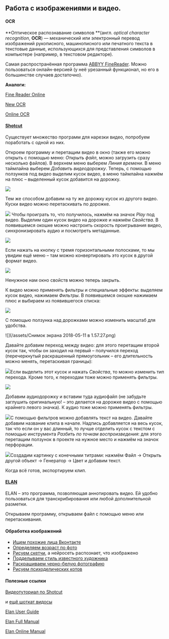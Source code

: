 ## Работа с изображениями и видео.

#### OCR

**Оптическое распознавание символов **\(англ. _optical character recognition_, **OCR**\) — механический или электронный перевод изображений рукописного, машинописного или печатного текста в текстовые данные, использующихся для представления символов в компьютере \(например, в текстовом редакторе\).

Самая распространённая программа [ABBYY FineReader](https://www.abbyy.com/ru-ru/finereader/). Можно пользоваться онлайн-версией \(у неё урезанный функционал, но его в большинстве случаев достаточно\).

**Аналоги:**

[Fine Reader Online](https://finereaderonline.com/ru-ru)

[New OCR](http://www.newocr.com/)

[Online OCR](https://www.onlineocr.net/)

#### [Shotcut](https://www.shotcut.org/download/)

Существует множество программ для нарезки видео, попробуем поработать с одной из них.

Откроем программу и перетащим видео в окно \(также его можно открыть с помощью меню: _Открыть файл_, можно загрузить сразу несколько файлов\). В верхнем меню выберем _Линия времени_. В меню таймлайна выберем _Добавить видеодорожку_. Теперь, с помощью ползунков под видео выделим кусок видео, в меню таймлайна нажмём на плюс – выделенный кусок добавится на дорожку.

![](/assets/rgfedsaimport.png)

Тем же способом добавим на ту же дорожку кусок из другого видео. Куски видео можно перетаскивать по дорожке.

![](/assets/grfdsimport.png) Чтобы проиграть то, что получилось, нажмём на значок _Play_ под видео. Выделим один кусок видео на дорожке и нажмём _Свойства_. В появившемся окошке можно настроить скорость проигрывания видео, синхронизировать аудио и посмотреть метаданные.

![](/assets/gfdsimport.png)

Если нажать на кнопку с тремя горизонтальными полосками, то мы увидим ещё меню – там можно конвертировать это кусок в другой формат видео.

![](/assets/grfdsewimport.png)

Ненужное нам окно свойств можно теперь закрыть.

К видео можно применять фильтры и специальные эффекты: выделяем кусок видео, нажимаем _Фильтры_. В появившемся окошке нажимаем плюс и выбираем из появившегося списка:

![](/assets/erwimport.png)

С помощью ползунка над дорожками можно изменить масштаб для удобства.

![](/assets/Снимок экрана 2018-05-11 в 1.57.27.png)

Давайте добавим переход между видео: для этого перетащим второй кусок так, чтобы он заходил на первый – получился переход \(перечеркнутый раскрашенный прямоугольник – его длительность можно менять, перетаскивая границы\):

![](/assets/grfedsaimport.png)Если выделить этот кусок и нажать _Свойства_, то можно изменить тип перехода. Кроме того, к переходам тоже можно применять фильтры.

![](/assets/yrtewimport.png)

Добавим аудиодорожку и вставим туда аудиофайл \(не забудьте заглушить оригинальную! – это делается на дорожке видео с помощью крайнего левого значка\). К аудио тоже можно применять фильтры.

![](/assets/ugrfiedslimport.png)С помощью фильтров можно добавлять текст на видео. Давайте добавим название клипа в начале. Надпись добавляется на весь кусок, так что если он у вас длинный, то лучше отделить кусок с текстом с помощью инструмента _Разбить по точкам воспроизведения_: для этого перетащим ползунок в проекте на нужное место и нажмём на значок перфорации.

![](/assets/terweaimport.png)Создадим картинку с конечными титрами: нажмём Файл → Открыть другой объект → Генератор → Цвет и добавим текст.

Когда всё готов, экспортируем клип.

#### [ELAN](https://tla.mpi.nl/tools/tla-tools/elan/)

ELAN – это программа, позволяющая аннотировать видео. Ей удобно пользоваться для транскрибирования или любой дополнительной разметки.

Открываем программу, открываем файл с помощью меню или перетаскивания.

#### Обработка изображений

* [Ищем похожие лица Вконтакте](https://findface.ru/)
* [Определяем возраст по фото](https://how-old.net/)
* [Рисуем скетчи](https://quickdraw.withgoogle.com/#), а нейросеть распознает, что изображено
* [Подделываем стиль известного художника](http://likemo.net/)
* [Раскрашиваем черно-белую фотографию](https://demos.algorithmia.com/colorize-photos/)
* [Рисуем психоделических котов](https://affinelayer.com/pixsrv/)

#### Полезные ссылки

[Видеотуториал по Shotcut](https://www.youtube.com/watch?v=hlDG90sbhQY)

и [ещё шоткат видосы](https://www.youtube.com/channel/UCjuv-Js1znyvErPy9vZf37A/videos)

[Elan User Guide](http://www.mpi.nl/corpus/manuals/manual-elan_ug.pdf)

[Elan Full Manual](http://www.mpi.nl/corpus/manuals/manual-elan.pdf)

[Elan Online Manual](http://www.mpi.nl/corpus/html/elan/)

